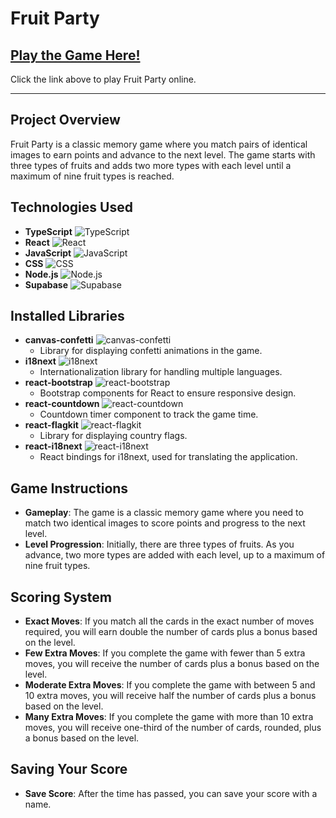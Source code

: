 # Fruit Party

## [Play the Game Here!](https://fruit-party.vercel.app/)

Click the link above to play Fruit Party online.

---

## Project Overview

Fruit Party is a classic memory game where you match pairs of identical images to earn points and advance to the next level. The game starts with three types of fruits and adds two more types with each level until a maximum of nine fruit types is reached.

## Technologies Used

- **TypeScript** ![TypeScript](https://img.shields.io/badge/TypeScript-3178C6?logo=typescript&logoColor=white)
- **React** ![React](https://img.shields.io/badge/React-61DAFB?logo=react&logoColor=white)
- **JavaScript** ![JavaScript](https://img.shields.io/badge/JavaScript-F7DF1C?logo=javascript&logoColor=black)
- **CSS** ![CSS](https://img.shields.io/badge/CSS-1572B6?logo=css3&logoColor=white)
- **Node.js** ![Node.js](https://img.shields.io/badge/Node.js-339933?logo=node.js&logoColor=white)
- **Supabase** ![Supabase](https://img.shields.io/badge/Supabase-3ECF8E?logo=supabase&logoColor=white)

## Installed Libraries

- **canvas-confetti** ![canvas-confetti](https://img.shields.io/badge/canvas--confetti-1.9.3-blue)
  - Library for displaying confetti animations in the game.
- **i18next** ![i18next](https://img.shields.io/badge/i18next-23.12.3-blue)
  - Internationalization library for handling multiple languages.
- **react-bootstrap** ![react-bootstrap](https://img.shields.io/badge/react--bootstrap-2.10.4-blue)
  - Bootstrap components for React to ensure responsive design.
- **react-countdown** ![react-countdown](https://img.shields.io/badge/react--countdown-2.3.5-blue)
  - Countdown timer component to track the game time.
- **react-flagkit** ![react-flagkit](https://img.shields.io/badge/react--flagkit-2.0.4-blue)
  - Library for displaying country flags.
- **react-i18next** ![react-i18next](https://img.shields.io/badge/react--i18next-15.0.1-blue)
  - React bindings for i18next, used for translating the application.

## Game Instructions

- **Gameplay**: The game is a classic memory game where you need to match two identical images to score points and progress to the next level.
- **Level Progression**: Initially, there are three types of fruits. As you advance, two more types are added with each level, up to a maximum of nine fruit types.

## Scoring System

- **Exact Moves**: If you match all the cards in the exact number of moves required, you will earn double the number of cards plus a bonus based on the level.
- **Few Extra Moves**: If you complete the game with fewer than 5 extra moves, you will receive the number of cards plus a bonus based on the level.
- **Moderate Extra Moves**: If you complete the game with between 5 and 10 extra moves, you will receive half the number of cards plus a bonus based on the level.
- **Many Extra Moves**: If you complete the game with more than 10 extra moves, you will receive one-third of the number of cards, rounded, plus a bonus based on the level.

## Saving Your Score

- **Save Score**: After the time has passed, you can save your score with a name.
